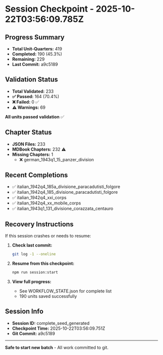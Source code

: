 # Session Checkpoint - 2025-10-22T03:56:09.785Z

## Progress Summary

- **Total Unit-Quarters:** 419
- **Completed:** 190 (45.3%)
- **Remaining:** 229
- **Last Commit:** a9c5189

## Validation Status

- **Total Validated:** 233
- **✅ Passed:** 164 (70.4%)
- **❌ Failed:** 0 ✅
- **⚠️ Warnings:** 69

**All units passed validation** ✅

## Chapter Status

- **JSON Files:** 233
- **MDBook Chapters:** 232 ⚠️
- **Missing Chapters:** 1
  - ❌ german_1943q1_15_panzer_division

## Recent Completions

- ✅ italian_1942q4_185a_divisione_paracadutisti_folgore
- ✅ italian_1942q4_185_divisione_paracadutisti_folgore
- ✅ italian_1942q4_xxi_corps
- ✅ italian_1942q4_xx_mobile_corps
- ✅ italian_1943q1_131_divisione_corazzata_centauro

## Recovery Instructions

If this session crashes or needs to resume:

1. **Check last commit:**
   ```bash
   git log -1 --oneline
   ```

2. **Resume from this checkpoint:**
   ```bash
   npm run session:start
   ```

3. **View full progress:**
   - See WORKFLOW_STATE.json for complete list
   - 190 units saved successfully

## Session Info

- **Session ID:** complete_seed_generated
- **Checkpoint Time:** 2025-10-22T03:56:09.751Z
- **Git Commit:** a9c5189

---

**Safe to start new batch** - All work committed to git.
